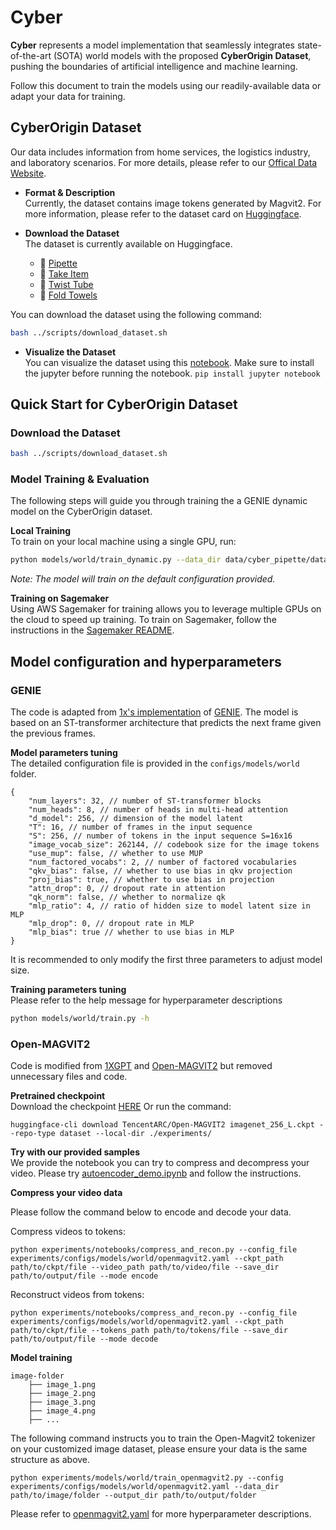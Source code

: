 # Cyber

**Cyber** represents a model implementation that seamlessly integrates state-of-the-art (SOTA) world models with the proposed **CyberOrigin Dataset**, pushing the boundaries of artificial intelligence and machine learning.

Follow this document to train the models using our readily-available data or adapt your data for training.

## CyberOrigin Dataset
Our data includes information from home services, the logistics industry, and laboratory scenarios.
For more details, please refer to our [Offical Data Website](https://cyberorigin2077.github.io/).

* **Format & Description**</br>
Currently, the dataset contains image tokens generated by Magvit2. For more information, please refer to the dataset card on [Huggingface](https://huggingface.co/datasets/cyberorigin/CyberDataset).

* **Download the Dataset**</br>
The dataset is currently available on Huggingface.

    - 🤗 [Pipette](https://huggingface.co/datasets/cyberorigin/cyber_pipette)
    - 🤗 [Take Item](https://huggingface.co/datasets/cyberorigin/cyber_take_the_item)
    - 🤗 [Twist Tube](https://huggingface.co/datasets/cyberorigin/cyber_twist_the_tube)
    - 🤗 [Fold Towels](https://huggingface.co/datasets/cyberorigin/cyber_fold_towels)

You can download the dataset using the following command:
```bash
bash ../scripts/download_dataset.sh
```

* **Visualize the Dataset**</br>
You can visualize the dataset using this [notebook](https://github.com/CyberOrigin2077/Cyber/tree/main/experiments/notebooks).
Make sure to install the jupyter before running the notebook. `pip install jupyter notebook`


## Quick Start for CyberOrigin Dataset
### Download the Dataset
```bash
bash ../scripts/download_dataset.sh
```
### Model Training & Evaluation
The following steps will guide you through training the a GENIE dynamic model on the CyberOrigin dataset.

**Local Training**</br>
To train on your local machine using a single GPU, run:
```bash
python models/world/train_dynamic.py --data_dir data/cyber_pipette/data
```
*Note: The model will train on the default configuration provided.*

**Training on Sagemaker**</br>
Using AWS Sagemaker for training allows you to leverage multiple GPUs on the cloud to speed up training. To train on Sagemaker, follow the instructions in the [Sagemaker README](sagemaker/README.md).

## Model configuration and hyperparameters
### GENIE
The code is adapted from [1x's implementation](https://github.com/1x-technologies/1xgpt) of [GENIE](https://arxiv.org/abs/2402.15391). The model is based on an ST-transformer architecture that predicts the next frame given the previous frames.

**Model parameters tuning**</br>
The detailed configuration file is provided in the `configs/models/world` folder. 
```
{
    "num_layers": 32, // number of ST-transformer blocks
    "num_heads": 8, // number of heads in multi-head attention
    "d_model": 256, // dimension of the model latent
    "T": 16, // number of frames in the input sequence
    "S": 256, // number of tokens in the input sequence S=16x16
    "image_vocab_size": 262144, // codebook size for the image tokens
    "use_mup": false, // whether to use MUP
    "num_factored_vocabs": 2, // number of factored vocabularies
    "qkv_bias": false, // whether to use bias in qkv projection
    "proj_bias": true, // whether to use bias in projection
    "attn_drop": 0, // dropout rate in attention
    "qk_norm": false, // whether to normalize qk
    "mlp_ratio": 4, // ratio of hidden size to model latent size in MLP
    "mlp_drop": 0, // dropout rate in MLP
    "mlp_bias": true // whether to use bias in MLP
}
```
It is recommended to only modify the first three parameters to adjust model size.

**Training parameters tuning**</br>
Please refer to the help message for hyperparameter descriptions
```bash
python models/world/train.py -h
```

### Open-MAGVIT2
Code is modified from [1XGPT](https://github.com/1x-technologies/1xgpt) and [Open-MAGVIT2](https://github.com/TencentARC/Open-MAGVIT2) but removed unnecessary files and code.

**Pretrained checkpoint**</br>
Download the checkpoint [HERE](https://huggingface.co/TencentARC/Open-MAGVIT2/blob/main/imagenet_256_L.ckpt) Or run the command:

```
huggingface-cli download TencentARC/Open-MAGVIT2 imagenet_256_L.ckpt --repo-type dataset --local-dir ./experiments/
```

**Try with our provided samples**</br>
We provide the notebook you can try to compress and decompress your video. Please try [autoencoder_demo.ipynb](https://github.com/CyberOrigin2077/Cyber/blob/main/experiments/notebooks/autoencoder_demo.ipynb) and follow the instructions.

**Compress your video data**</br>

Please follow the command below to encode and decode your data.

Compress videos to tokens:
```
python experiments/notebooks/compress_and_recon.py --config_file experiments/configs/models/world/openmagvit2.yaml --ckpt_path path/to/ckpt/file --video_path path/to/video/file --save_dir path/to/output/file --mode encode
```

Reconstruct videos from tokens:
```
python experiments/notebooks/compress_and_recon.py --config_file experiments/configs/models/world/openmagvit2.yaml --ckpt_path path/to/ckpt/file --tokens_path path/to/tokens/file --save_dir path/to/output/file --mode decode
```

<!-- ```videos.bin``` ```metadata.json``` ```segment_ids.bin``` will be generated in ```output_path/date_folder/compressed```, you can decompress it and check the reconstructed video. -->

**Model training**

```
image-folder
    ├── image_1.png
    ├── image_2.png
    ├── image_3.png
    ├── image_4.png
    ├── ...
```

The following command instructs you to train the Open-Magvit2 tokenizer on your customized image dataset, please ensure your data is the same structure as above.
```
python experiments/models/world/train_openmagvit2.py --config experiments/configs/models/world/openmagvit2.yaml --data_dir path/to/image/folder --output_dir path/to/output/folder
```

Please refer to [openmagvit2.yaml](configs/models/world/openmagvit2.yaml) for more hyperparameter descriptions.
